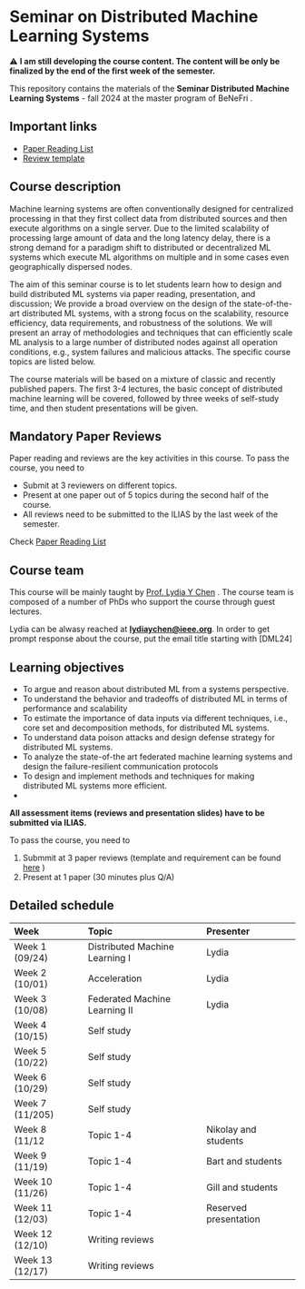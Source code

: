 # Seminar on Distributed Machine Learning Systems

:warning: **I am still developing the course content. The content will be only be finalized by the end of the first week of the semester.**


This repository contains the materials of the  **Seminar Distributed Machine Learning Systems** - fall 2024  at the master program of BeNeFri . 


##  <a name='Importantlinks'></a>Important links

- [Paper Reading List](PaperList.md)
- [Review template](review.md)




##  <a name='Coursedescription'></a>Course description

Machine learning systems are often conventionally designed for centralized processing in that they first collect data from distributed sources and then execute algorithms on a single server. Due to the limited scalability of processing large amount of data and the long latency delay, there is a strong demand for a paradigm shift to distributed or decentralized ML systems which execute ML algorithms on multiple and in some cases even geographically dispersed nodes.

The aim of this seminar course is to let students learn how to design and build distributed ML systems via paper reading, presentation, and discussion; We provide a broad overview on the design of the state-of-the-art distributed ML systems, with a strong focus on the scalability, resource efficiency, data requirements, and robustness of the solutions. We will present an array of methodologies and techniques that can efficiently scale ML analysis to a large number of distributed nodes against all operation conditions, e.g., system failures and malicious attacks. The specific course topics are listed below.

The course materials will be based on a mixture of classic and recently published papers. The first 3-4 lectures, the basic concept of distributed machine learning will be covered, followed by three weeks of self-study time, and then student presentations will be given.



##  <a name='Paper List'></a>Mandatory Paper Reviews


Paper reading and reviews are the key activities in this course. To pass the course, you need to 
- Submit at 3 reviewers on different topics.
- Present at one paper out of 5 topics during the second half of the course.
- All reviews need to be submitted to the ILIAS by the last week of the semester.


Check [Paper Reading List](PaperList.md)



##  <a name='Courseteam'></a>Course team
This course will be mainly taught by [Prof. Lydia Y Chen]([https://lydiaychen.github.io/]) . The course team is composed of a number of PhDs  who support the course through guest lectures.



Lydia can be alwasy reached at **lydiaychen@ieee.org**. In order to get prompt response about the course, put the email title starting with [DML24]


##  <a name='Learningobjectives'></a>Learning objectives
- To argue and reason about distributed ML from a systems perspective.
- To understand the behavior and tradeoffs of distributed ML in terms of performance and scalability
- To estimate the importance of data inputs via different techniques, i.e., core set and decomposition methods, for distributed ML systems.
- To understand data poison attacks and design defense strategy for distributed ML systems.
- To analyze the state-of-the art federated machine learning systems and design the failure-resilient communication protocols
- To design and implement methods and techniques for making distributed ML systems more efficient.
- 



**All assessment items (reviews and presentation slides) have to be submitted via ILIAS.**

To pass the course, you need to
1. Submmit at 3 paper reviews (template and requirement can be found [here](review.md) )
2. Present at 1 paper (30 minutes plus Q/A)

##  <a name='Detailedschedule'></a>Detailed schedule


**Week**|**Topic**|**Presenter**
:-----|:----- |:-----
Week 1 (09/24) | Distributed Machine Learning I | Lydia
Week 2 (10/01)| Acceleration | Lydia
Week 3 (10/08)| Federated Machine Learning II | Lydia
Week 4 (10/15)| Self study|
Week 5 (10/22)| Self study|
Week 6 (10/29)| Self study |
Week 7 (11/205)| Self study |
Week 8 (11/12| Topic 1-4 | Nikolay and students
Week 9 (11/19)| Topic 1-4 | Bart and students
Week 10 (11/26)|Topic 1-4 | Gill and students
Week 11 (12/03)| Topic 1-4 |Reserved presentation
Week 12 (12/10)|  Writing reviews
Week 13 (12/17)| Writing reviews


